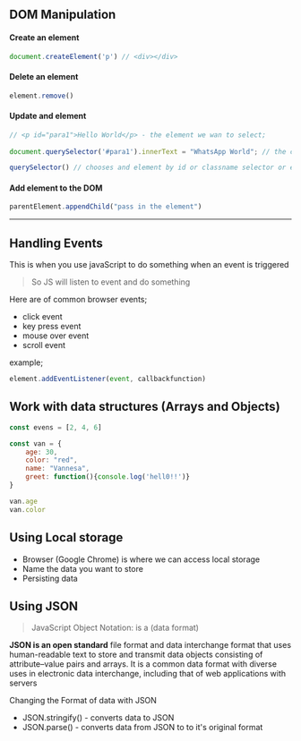 ## DOM Manipulation

#### Create an element
```js
document.createElement('p') // <div></div>
```

#### Delete an element
```js
element.remove()
```

#### Update and element
```js
// <p id="para1">Hello World</p> - the element we wan to select;
 
document.querySelector('#para1').innerText = "WhatsApp World"; // the code to select the element on line above

querySelector() // chooses and element by id or classname selector or even the tagname of f the element you are querying
```

#### Add element to the DOM
```js
parentElement.appendChild("pass in the element")
```

------------------------------

## Handling Events
This is when you use javaScript to do something when an event is triggered

> So JS will listen to event and do something

Here are of common browser events;
- click event
- key press event
- mouse over event
- scroll event

example;
```js
element.addEventListener(event, callbackfunction)
```


## Work with data structures (Arrays and Objects)

```js
const evens = [2, 4, 6]

const van = {
    age: 30, 
    color: "red", 
    name: "Vannesa", 
    greet: function(){console.log('hell0!!')}
}

van.age
van.color

```

## Using Local storage
- Browser (Google Chrome) is where we can access local storage
- Name the data you want to store
- Persisting data

## Using JSON
> JavaScript Object Notation: is a (data format)

**JSON is an open standard** file format and data interchange format that uses human-readable text to store and transmit data objects consisting of attribute–value pairs and arrays. It is a common data format with diverse uses in electronic data interchange, including that of web applications with servers

Changing the Format of data with JSON
- JSON.stringify() - converts data to JSON
- JSON.parse() - converts data from JSON to to it's original format




